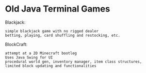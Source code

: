 # Old Java Terminal Games
Blackjack:
    
    simple blackjack game with no rigged dealer  
    betting, playing, card shuffling and restocking, etc.
BlockCraft:
    
    attempt at a 2D Minecraft bootleg  
    Uses Java Swing for UI  
    procedural world gen, inventory manager, item class structures, limited block updating and functionalities  